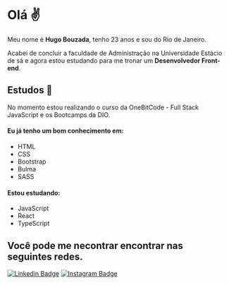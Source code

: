# Olá ✌️

Meu nome é **Hugo Bouzada**, tenho 23 anos e sou do Rio de Janeiro.

Acabei de concluir a faculdade de Administração na Universidade Estácio de sá e agora estou estudando para me tronar um **Desenvolvedor Front-end**.

## Estudos 🚀
No momento estou realizando o curso da OneBitCode - Full Stack JavaScript e os Bootcamps da DIO.

#### Eu já tenho um bom conhecimento em:
* HTML
* CSS
* Bootstrap
* Bulma
* SASS

#### Estou estudando:
* JavaScript
* React
* TypeScript

## Você pode me necontrar encontrar nas seguintes redes.
[![Linkedin Badge](https://img.shields.io/badge/-LinkedIn-blue?style=flat-square&logo=Linkedin&logoColor=white&link=https://www.linkedin.com/in/hugo-de-assis-bouzada-478939184/)](https://www.linkedin.com/in/hugo-de-assis-bouzada-478939184/) [![Instagram Badge](https://img.shields.io/badge/-Instagram-blue?style=flat-square&logo=Instagram&logoColor=white&link=https://www.instagram.com/hugo_bouzada/)](https://www.instagram.com/hugo_bouzada/)

